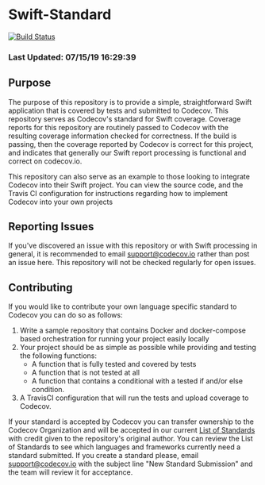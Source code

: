 # Swift-Standard

[![Build Status](https://travis-ci.org/codecov/Swift-Standard.svg?branch=master)](https://travis-ci.org/codecov/Swift-Standard)

### Last Updated: 07/15/19 16:29:39

## Purpose

The purpose of this repository is to provide a simple, straightforward Swift application that is covered by tests and submitted to Codecov. This repository serves as Codecov's standard for Swift coverage. Coverage reports for this repository are routinely passed to Codecov with the resulting coverage information checked for correctness. If the build is passing, then the coverage reported by Codecov is correct for this project, and indicates that generally our Swift report processing is functional and correct on codecov.io.

This repository can also serve as an example to those looking to integrate Codecov into their Swift project. You can view the source code, and the Travis CI configuration for instructions regarding how to implement Codecov into your own projects

## Reporting Issues

If you've discovered an issue with this repository or with Swift processing in general, it is recommended to email support@codecov.io rather than post an issue here. This repository will not be checked regularly for open issues.

## Contributing

If you would like to contribute your own language specific standard to Codecov you can do so as follows:

1. Write a sample repository that contains Docker and docker-compose based orchestration for running your project easily locally
2. Your project should be as simple as possible while providing and testing the following functions:
   - A function that is fully tested and covered by tests
   - A function that is not tested at all
   - A function that contains a conditional with a tested if and/or else condition.
3. A TravisCI configuration that will run the tests and upload coverage to Codecov.

If your standard is accepted by Codecov you can transfer ownership to the Codecov Organization and will be accepted in our current [List of Standards](https://github.com/codecov/standards-scripts#list-of-standards) with credit given to the repository's original author. You can review the List of Standards to see which languages and frameworks currently need a standard submitted. If you create a standard please, email support@codecov.io with the subject line "New <Language> Standard Submission" and the team will review it for acceptance.
